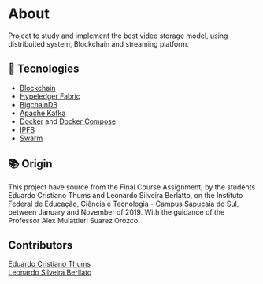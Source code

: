 #  About

Project to study and implement the best video storage model, using distribuited system, Blockchain and streaming platform. 

## :crystal_ball: Tecnologies

* [Blockchain](https://bitcoin.org/bitcoin.pdf)
* [Hypeledger Fabric](https://www.hyperledger.org/projects/fabric)
* [BigchainDB](https://www.bigchaindb.com/)
* [Apache Kafka](https://kafka.apache.org/)
* [Docker](https://www.docker.com/) and [Docker Compose](https://docs.docker.com/compose/)
* [IPFS](https://ipfs.io/)
* [Swarm](https://swarm.ethereum.org/)

## :books: Origin

This project have source from the Final Course Assignment, by the students Eduardo Cristiano Thums and Leonardo Silveira Berlatto, on the Instituto Federal de Educação, Ciência e Tecnologia - Campus Sapucaia do Sul, 
between January and November of 2019. With the guidance of the Professor Alex Mulattieri Suarez Orozco.

## Contributors
[Eduardo Cristiano Thums](https://github.com/EduardoThums)\
[Leonardo Silveira Berllato](https://github.com/LeonardoBerlatto)
